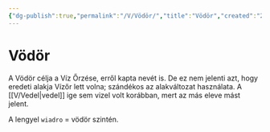 ```yaml
---
{"dg-publish":true,"permalink":"/V/Vödör/","title":"Vödör","created":"2023-12-29T02:52","updated":"2023-12-29T02:52"}
---
```



# Vödör

A Vödör célja a Víz Őrzése, erről kapta nevét is. De ez nem jelenti azt, hogy eredeti alakja Vízőr lett volna; szándékos az alakváltozat használata. A [[V/Vedel\|vedel]] ige sem vizel volt korábban, mert az más eleve mást jelent.  

A lengyel `wiadro` = vödör szintén.  